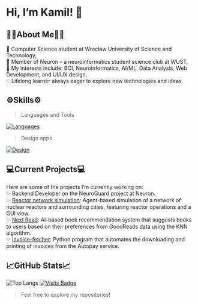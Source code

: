 # Hi, I’m Kamil! 👋

## 👨‍🔬About Me👨‍🔬
   🏫 Computer Science student at Wrocław University of Science and Technology,  
   🧠 Member of Neuron – a neuroinformatics student science club at WUST,  
   🚀 My interests include: BCI, Neuroinformatics, AI/ML, Data Analysis, Web Development, and UI/UX design,  
   💡 Lifelong learner always eager to explore new technologies and ideas.

## ⚙️Skills⚙️
> Languages and Tools

[![Languages](https://skillicons.dev/icons?i=js,cpp,java,py,php,mysql,html,css,postman,electron,react)](https://skillicons.dev)
> Design apps

[![Design](https://skillicons.dev/icons?i=figma,xd)](https://skillicons.dev)

## 💻Current Projects💻
Here are some of the projects I’m currently working on:  
   ✨ Backend Developer on the NeuroGuard project at Neuron.  
   ✨ [Reactor network simulation](https://github.com/bumbot-hub/reactor-network-simulation): Agent-based simulation of a network of nuclear reactors and surrounding cities, featuring reactor operations and a GUI view.  
   ✨ [Next Read](https://github.com/bumbot-hub/Next-Read): AI-based book recommendation system that suggests books to users based on their preferences from GoodReads data using the KNN algorithm.  
   ✨ [Invoice-fetcher](https://github.com/bumbot-hub/Invoice-Fetcher): Python program that automates the downloading and printing of invoices from the Autopay service. 

## 📈GitHub Stats📈
![Top Langs](https://github-readme-stats.vercel.app/api/top-langs/?username=bumbot-hub&layout=compact&hide=jupyter%20notebook,css) 
[![Visits Badge](https://badges.pufler.dev/visits/bumbot-hub/bumbot-hub)](https://badges.pufler.dev)


> Feel free to explore my repositories!

